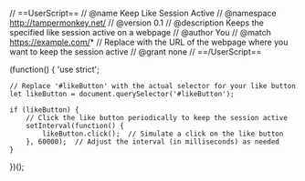 // ==UserScript==
// @name         Keep Like Session Active
// @namespace    http://tampermonkey.net/
// @version      0.1
// @description  Keeps the specified like session active on a webpage
// @author       You
// @match        https://example.com/*   // Replace with the URL of the webpage where you want to keep the session active
// @grant        none
// ==/UserScript==

(function() {
    'use strict';

    // Replace '#likeButton' with the actual selector for your like button
    let likeButton = document.querySelector('#likeButton');

    if (likeButton) {
        // Click the like button periodically to keep the session active
        setInterval(function() {
            likeButton.click();  // Simulate a click on the like button
        }, 60000);  // Adjust the interval (in milliseconds) as needed
    }
})();
